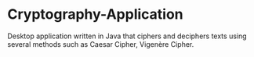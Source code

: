 # Cryptography-Application
Desktop application written in Java that ciphers and deciphers texts using several methods such as Caesar Cipher, Vigenère Cipher.

